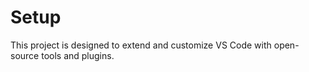 # Setup
This project is designed to extend and customize VS Code with open-source tools and plugins.
